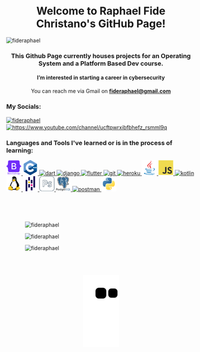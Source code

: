 <h1 align="center">Welcome to Raphael Fide Christano's GitHub Page!</h1>

<p align="left"> <img src="https://komarev.com/ghpvc/?username=fideraphael&label=Profile%20Visits&color=003df5&style=flat" alt="fideraphael" /> </p>
<h3 align="center">This Github Page currently houses projects for an Operating System and a Platform Based Dev course.</h3>
<h4 align="center">I’m interested in starting a career in cybersecurity</h4>

<p align="center">You can reach me via Gmail on <a href="mailto:fideraphael@gmail.com"><strong>fideraphael@gmail.com</strong></a></p>
<h3 align="left">My Socials:</h3>
<p align="left">
<a href="https://instagram.com/fideraphael" target="blank"><img align="center" src="https://raw.githubusercontent.com/rahuldkjain/github-profile-readme-generator/master/src/images/icons/Social/instagram.svg" alt="fideraphael" height="30" width="40" /></a>
<a href="https://www.youtube.com/c/https://www.youtube.com/channel/ucftpwrxibfbhefz_rsmml9q" target="blank"><img align="center" src="https://raw.githubusercontent.com/rahuldkjain/github-profile-readme-generator/master/src/images/icons/Social/youtube.svg" alt="https://www.youtube.com/channel/ucftpwrxibfbhefz_rsmml9q" height="30" width="40" /></a>
</p>
<h3 align="left">Languages and Tools I've learned or is in the process of learning:</h3>
<p align="left"> <a href="https://getbootstrap.com" target="_blank" rel="noreferrer"> <img src="https://raw.githubusercontent.com/devicons/devicon/master/icons/bootstrap/bootstrap-plain-wordmark.svg" alt="bootstrap" width="40" height="40"/> </a> <a href="https://www.w3schools.com/cpp/" target="_blank" rel="noreferrer"> <img src="https://raw.githubusercontent.com/devicons/devicon/master/icons/cplusplus/cplusplus-original.svg" alt="cplusplus" width="40" height="40"/> </a> <a href="https://dart.dev" target="_blank" rel="noreferrer"> <img src="https://www.vectorlogo.zone/logos/dartlang/dartlang-icon.svg" alt="dart" width="40" height="40"/> </a> <a href="https://www.djangoproject.com/" target="_blank" rel="noreferrer"> <img src="https://cdn.worldvectorlogo.com/logos/django.svg" alt="django" width="40" height="40"/> </a> <a href="https://flutter.dev" target="_blank" rel="noreferrer"> <img src="https://www.vectorlogo.zone/logos/flutterio/flutterio-icon.svg" alt="flutter" width="40" height="40"/> </a> <a href="https://git-scm.com/" target="_blank" rel="noreferrer"> <img src="https://www.vectorlogo.zone/logos/git-scm/git-scm-icon.svg" alt="git" width="40" height="40"/> </a> <a href="https://heroku.com" target="_blank" rel="noreferrer"> <img src="https://www.vectorlogo.zone/logos/heroku/heroku-icon.svg" alt="heroku" width="40" height="40"/> </a> <a href="https://www.java.com" target="_blank" rel="noreferrer"> <img src="https://raw.githubusercontent.com/devicons/devicon/master/icons/java/java-original.svg" alt="java" width="40" height="40"/> </a> <a href="https://developer.mozilla.org/en-US/docs/Web/JavaScript" target="_blank" rel="noreferrer"> <img src="https://raw.githubusercontent.com/devicons/devicon/master/icons/javascript/javascript-original.svg" alt="javascript" width="40" height="40"/> </a> <a href="https://kotlinlang.org" target="_blank" rel="noreferrer"> <img src="https://www.vectorlogo.zone/logos/kotlinlang/kotlinlang-icon.svg" alt="kotlin" width="40" height="40"/> </a> <a href="https://www.linux.org/" target="_blank" rel="noreferrer"> <img src="https://raw.githubusercontent.com/devicons/devicon/master/icons/linux/linux-original.svg" alt="linux" width="40" height="40"/> </a> <a href="https://pandas.pydata.org/" target="_blank" rel="noreferrer"> <img src="https://raw.githubusercontent.com/devicons/devicon/2ae2a900d2f041da66e950e4d48052658d850630/icons/pandas/pandas-original.svg" alt="pandas" width="40" height="40"/> </a> <a href="https://www.photoshop.com/en" target="_blank" rel="noreferrer"> <img src="https://raw.githubusercontent.com/devicons/devicon/master/icons/photoshop/photoshop-line.svg" alt="photoshop" width="40" height="40"/> </a> <a href="https://www.postgresql.org" target="_blank" rel="noreferrer"> <img src="https://raw.githubusercontent.com/devicons/devicon/master/icons/postgresql/postgresql-original-wordmark.svg" alt="postgresql" width="40" height="40"/> </a> <a href="https://postman.com" target="_blank" rel="noreferrer"> <img src="https://www.vectorlogo.zone/logos/getpostman/getpostman-icon.svg" alt="postman" width="40" height="40"/> </a> <a href="https://www.python.org" target="_blank" rel="noreferrer"> <img src="https://raw.githubusercontent.com/devicons/devicon/master/icons/python/python-original.svg" alt="python" width="40" height="40"/> </a> </p>

<div style="display: inline-block; padding: 50px;" align="left"> 
    <p><img src="https://github-readme-stats.vercel.app/api?username=fideraphael&show_icons=true&locale=en&theme=dracula" alt="fideraphael"  height="180" /></p>
    <p><img src="https://github-readme-streak-stats.herokuapp.com/?user=fideraphael&theme=dracula" alt="fideraphael" height="180" /></p>
    <p><img src="https://github-readme-stats.vercel.app/api/top-langs/?username=fideraphael&layout=compact&theme=dracula" alt="fideraphael" height="180" /></p>
</div>

<div align="center">
    <img src="https://github.com/rafaballerini/rafaballerini/blob/output/github-contribution-grid-snake.svg" alt="Snake Animation" />
</div>
